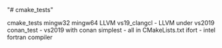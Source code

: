 "# cmake_tests" 

cmake_tests
	mingw32
	mingw64
	LLVM
	vs19_clangcl - LLVM under vs2019
	conan_test - vs2019 with conan
	simplest - all in CMakeLists.txt 
	ifort - intel fortran compiler

